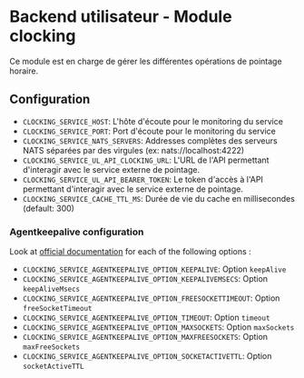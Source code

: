 # Backend utilisateur - Module clocking
Ce module est en charge de gérer les différentes opérations de pointage horaire.

## Configuration
- `CLOCKING_SERVICE_HOST`: L'hôte d'écoute pour le monitoring du service
- `CLOCKING_SERVICE_PORT`: Port d'écoute pour le monitoring du service
- `CLOCKING_SERVICE_NATS_SERVERS`: Addresses complètes des serveurs NATS séparées par des virgules (ex: nats://localhost:4222)
- `CLOCKING_SERVICE_UL_API_CLOCKING_URL`: L'URL de l'API permettant d'interagir avec le service externe de pointage.
- `CLOCKING_SERVICE_UL_API_BEARER_TOKEN`: Le token d'accès à l'API permettant d'interagir avec le service externe de pointage.
- `CLOCKING_SERVICE_CACHE_TTL_MS`: Durée de vie du cache en millisecondes (default: 300)

### Agentkeepalive configuration
Look at [official documentation](https://github.com/node-modules/agentkeepalive#new-agentoptions) for each of the following options :
- `CLOCKING_SERVICE_AGENTKEEPALIVE_OPTION_KEEPALIVE`: Option `keepAlive`
- `CLOCKING_SERVICE_AGENTKEEPALIVE_OPTION_KEEPALIVEMSECS`: Option `keepAliveMsecs`
- `CLOCKING_SERVICE_AGENTKEEPALIVE_OPTION_FREESOCKETTIMEOUT`: Option `freeSocketTimeout`
- `CLOCKING_SERVICE_AGENTKEEPALIVE_OPTION_TIMEOUT`: Option `timeout`
- `CLOCKING_SERVICE_AGENTKEEPALIVE_OPTION_MAXSOCKETS`: Option `maxSockets`
- `CLOCKING_SERVICE_AGENTKEEPALIVE_OPTION_MAXFREESOCKETS`: Option `maxFreeSockets`
- `CLOCKING_SERVICE_AGENTKEEPALIVE_OPTION_SOCKETACTIVETTL`: Option `socketActiveTTL`